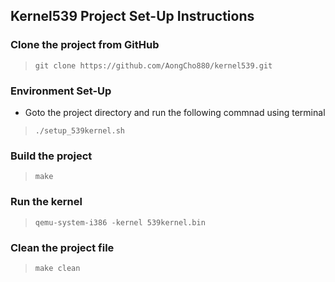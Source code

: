## **Kernel539 Project Set-Up Instructions**

### Clone the project from GitHub
> `git clone https://github.com/AongCho880/kernel539.git`

### Environment Set-Up
- Goto the project directory and run the following commnad using terminal
> `./setup_539kernel.sh`

### Build the project
> `make`

### Run the kernel
> `qemu-system-i386 -kernel 539kernel.bin`

### Clean the project file
> `make clean`